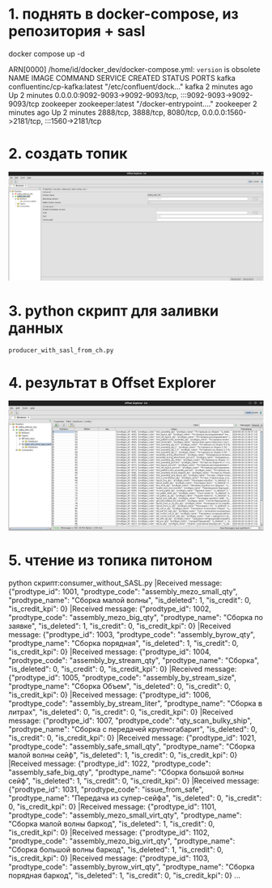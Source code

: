 # 1. поднять в docker-compose, из репозитория + sasl

  docker compose up -d

  ARN[0000] /home/id/docker_dev/docker-compose.yml: `version` is obsolete 
  NAME        IMAGE                          COMMAND                  SERVICE     CREATED         STATUS         PORTS
  kafka       confluentinc/cp-kafka:latest   "/etc/confluent/dock…"   kafka       2 minutes ago   Up 2 minutes   0.0.0.0:9092-9093->9092-9093/tcp, :::9092-9093->9092-9093/tcp
  zookeeper   zookeeper:latest               "/docker-entrypoint.…"   zookeeper   2 minutes ago   Up 2 minutes   2888/tcp, 3888/tcp, 8080/tcp, 0.0.0.0:1560->2181/tcp, :::1560->2181/tcp

# 2.   создать топик
   ![Image alt](https://github.com/IrinaDanilova-dev/WB-Practice-BI-OLAP/raw/main/kafka/images/kafka_with_ssl.jpg)

# 3. python скрипт для заливки данных 
    producer_with_sasl_from_ch.py

# 4. результат в Offset Explorer
   ![Image alt](https://github.com/IrinaDanilova-dev/WB-Practice-BI-OLAP/raw/main/kafka/images/topic_prod_type_parts.jpg)

# 5. чтение из топика питоном
python скрипт:consumer_without_SASL.py 
|Received message: {"prodtype_id": 1001, "prodtype_code": "assembly_mezo_small_qty", "prodtype_name": "Сборка малой волны", "is_deleted": 1, "is_credit": 0, "is_credit_kpi": 0}
|Received message: {"prodtype_id": 1002, "prodtype_code": "assembly_mezo_big_qty", "prodtype_name": "Сборка по заявке", "is_deleted": 1, "is_credit": 0, "is_credit_kpi": 0}
|Received message: {"prodtype_id": 1003, "prodtype_code": "assembly_byrow_qty", "prodtype_name": "Сборка порядная", "is_deleted": 1, "is_credit": 0, "is_credit_kpi": 0}
|Received message: {"prodtype_id": 1004, "prodtype_code": "assembly_by_stream_qty", "prodtype_name": "Сборка", "is_deleted": 0, "is_credit": 0, "is_credit_kpi": 0}
|Received message: {"prodtype_id": 1005, "prodtype_code": "assembly_by_stream_size", "prodtype_name": "Сборка Oбъем", "is_deleted": 0, "is_credit": 0, "is_credit_kpi": 0}
|Received message: {"prodtype_id": 1006, "prodtype_code": "assembly_by_stream_liter", "prodtype_name": "Сборка в литрах", "is_deleted": 0, "is_credit": 0, "is_credit_kpi": 0}
|Received message: {"prodtype_id": 1007, "prodtype_code": "qty_scan_bulky_ship", "prodtype_name": "Сборка с передачей крупногабарит", "is_deleted": 0, "is_credit": 0, "is_credit_kpi": 0}
|Received message: {"prodtype_id": 1021, "prodtype_code": "assembly_safe_small_qty", "prodtype_name": "Сборка малой волны сейф", "is_deleted": 1, "is_credit": 0, "is_credit_kpi": 0}
|Received message: {"prodtype_id": 1022, "prodtype_code": "assembly_safe_big_qty", "prodtype_name": "Сборка большой волны сейф", "is_deleted": 1, "is_credit": 0, "is_credit_kpi": 0}
|Received message: {"prodtype_id": 1031, "prodtype_code": "issue_from_safe", "prodtype_name": "Передача из супер-сейфа", "is_deleted": 0, "is_credit": 0, "is_credit_kpi": 0}
|Received message: {"prodtype_id": 1101, "prodtype_code": "assembly_mezo_small_virt_qty", "prodtype_name": "Сборка малой волны баркод", "is_deleted": 1, "is_credit": 0, "is_credit_kpi": 0}
|Received message: {"prodtype_id": 1102, "prodtype_code": "assembly_mezo_big_virt_qty", "prodtype_name": "Сборка большой волны баркод", "is_deleted": 1, "is_credit": 0, "is_credit_kpi": 0}
|Received message: {"prodtype_id": 1103, "prodtype_code": "assembly_byrow_virt_qty", "prodtype_name": "Сборка порядная баркод", "is_deleted": 1, "is_credit": 0, "is_credit_kpi": 0}
...

